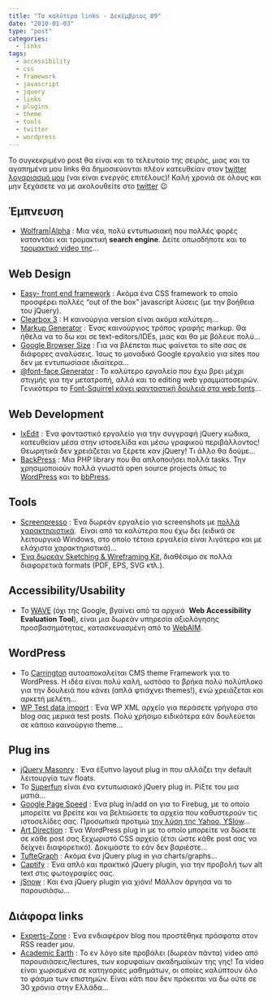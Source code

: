 ```yaml
---
title: "Τα καλύτερα links - Δεκέμβριος 09"
date: "2010-01-03"
type: "post"
categories:
  - links
tags:
  - accessibility
  - css
  - framework
  - javascript
  - jquery
  - links
  - plugins
  - theme
  - tools
  - twitter
  - wordpress
---
```


Το συγκεκριμένο post θα είναι και το τελευταίο της σειράς, μιας και τα αγαπημένα μου links θα δημοσιεύονται πλέον κατευθείαν στον [twitter λογαριασμό μου](http://twitter.com/tsevdos "Tsevdos on twitter!") (ναι είναι ενεργός επιτέλους)! Καλή χρονιά σε όλους και μην ξεχάσετε να με ακολουθείτε στο [twitter](http://twitter.com/tsevdos "Tsevdos twitter acoount") 😉

## Έμπνευση

- [Wolfram|Alpha](http://www.wolframalpha.com/ "Wolfram|Alpha") : Μια νέα, πολύ εντυπωσιακή που πολλές φορές καταντάει και τρομακτική **search engine**. Δείτε οπωσδήποτε και το [τρομακτικό video της](http://www.wolframalpha.com/screencast/introducingwolframalpha.html "Ιntroducing Wolfram|Alpha")...

## Web Design

- [Easy- front end framework](http://easyframework.com/ "Easy-front end framework") : Ακόμα ένα CSS framework το οποίο προσφέρει πολλές &#8220;out of the box&#8221; javascript λύσεις (με την βοήθεια του jQuery).
- [Clearbox 3](http://www.clearbox.hu/index_en.html "clearbox 3") : H καινούργια version είναι ακόμα καλύτερη...
- [Markup Generator](http://lab.xms.pl/markup-generator/ "Markup Generator") : Ένας καινούργιος τρόπος γραφής markup. Θα ήθελα να το δω και σε text-editors/IDEs, μιας και θα με βόλευε πολύ...
- [Google Browser Size](http://browsersize.googlelabs.com/ "Google Browser Size") : Για να βλέπεται πως φαίνεται το site σας σε διάφορες αναλύσεις. Ίσως το μοναδικό Google εργαλείο για sites που δεν με εντυπωσίασε ιδιαίτερα...
- [@font-face Generator](http://www.fontsquirrel.com/fontface/generator "@font-face Generator") : Το καλύτερο εργαλείο που έχω βρει μέχρι στιγμής για την μετατροπή, αλλά και το editing web γραμματοσειρών. Γενικότερα το [Font-Squirrel κάνει φανταστική δουλειά στα web fonts](http://www.fontsquirrel.com/fontface "HUNDREDS OF @FONT-FACE FONT KITS")...

## Web Development

- [IxEdit](http://www.ixedit.com/ "IxEdit") : Ένα φανταστικό εργαλείο για την συγγραφή jQuery κώδικα, κατευθείαν μέσα στην ιστοσελίδα και μέσω γραφικού περιβάλλοντος! Θεωρητικά δεν χρειάζεται να ξέρετε καν jQuery! Τι άλλο θα δούμε...
- [BackPress](http://backpress.org/ "BackPress PHP library") : Μια PHP library που θα απλοποιήσει πολλά tasks. Την χρησιμοποιούν πολλά γνωστά open source projects όπως το [WordPress](http://wordpress.org/ "Wordpress") και το [bbPress](http://bbpress.org/ "bbPress").

## Tools

- [Screenpresso](http://www.screenpresso.com/index.html "Screenpresso") : Ένα δωρεάν εργαλείο για screenshots με [πολλά χαρακτηριστικά](http://www.screenpresso.com/features.html "Screenpresso features").  Είναι από τα καλύτερα που έχω δει (ειδικά σε λειτουργικό Windows, στο οποίο τέτοια εργαλεία είναι λιγότερα και με ελάχιστα χαρακτηριστικά)...
- [Ένα δωρεάν Sketching & Wireframing Kit](http://www.jankoatwarpspeed.com/post/2009/12/24/sketching-wireframing-kit.aspx "Ένα δωρεάν Sketching & Wireframing Kit"), διαθέσιμο σε πολλά διαφορετικά formats (PDF, EPS, SVG κτλ.).

## Accessibility/Usability

- To [WAVE](http://wave.webaim.org/ "WAVE - Web Accessibility Evaluation Tool") (όχι της Google, βγαίνει από τα αρχικά  **Web Accessibility Evaluation Tool**), είναι μια δωρεάν υπηρεσία αξιολόγησης προσβασημότητας, κατασκευασμένη από το [WebAIM](http://webaim.org/ "WebAIM - Web Accessibility in Mind").

## WordPress

- Το [Carrington](http://carringtontheme.com/ "Carrington - The CMS Theme Framework for WordPress") αυτοαποκαλείται CMS theme Framework για το WordPress. Η ιδέα είναι πολύ καλή, ωστόσο το βρήκα πολύ πολύπλοκο για την δουλειά που κάνει (απλά φτιάχνει themes!), ενώ χρειάζεται και αρκετή μελέτη...
- [WP Test data import](http://designwoop.com/2008/09/wordpress-xml-import-download/ "WP .XML Test Data Import") : Ένα WP XML αρχείο για περάσετε γρήγορα στο blog σας μερικά test posts. Πολύ χρήσιμο ειδικότερα εάν δουλεύεται σε κάποιο καινούργιο theme...

## Plug ins

- [jQuery Masonry](http://desandro.com/resources/jquery-masonry "jQuery Masonry") : Ένα έξυπνο layout plug in που αλλάζει την default λειτουργία των floats.
- Το [Superfun](http://www.fokistudios.com/superfun/ "SuperFun v0.16") είναι ένα εντυπωσιακό jQuery plug in. Ρίξτε του μια ματιά...
- [Google Page Speed](http://code.google.com/speed/page-speed/ "Google Page Speed") : Ένα plug in/add on για το Firebug, με το οποίο μπορείτε να βρείτε και να βελτιώσετε τα αρχεία που καθυστερούν τις ιστοσελίδες σας. Προσωπικά προτιμώ [την λύση της Yahoo, YSlow](http://developer.yahoo.com/yslow/ "Yahoo! YSlow")...
- [Art Direction](http://wordpress.org/extend/plugins/art-direction/ "Art Direction") : Ένα WordPress plug in με το οποίο μπορείτε να δώσετε σε κάθε post σας ξεχωριστό CSS αρχείο (έτσι ώστε κάθε post σας να δείχνει διαφορετικό). Δοκιμάστε το εάν δεν βαριέστε...
- [TufteGraph](http://xaviershay.github.com/tufte-graph/ "TufteGraph") : Ακόμα ένα jQuery plug in για charts/graphs...
- [Captify](http://thirdroute.com/projects/captify/ "Captify jQuery plugin") : Ένα απλό και πρακτικό jQuery plugin, για την προβολή των alt text στις φωτογραφίες σας.
- [jSnow](http://www.dummwiam.com/jSnow "jSnow") : Και ένα jQuery plugin για χιόνι! Μάλλον άργησα να το παρουσιάσω...

## Διάφορα links

- [Experts-Zone](http://www.experts-zone.gr/ "Experts-Zone blog") : Ένα ενδιαφέρον blog που προστέθηκε πρόσφατα στον RSS reader μου.
- [Academic Earth](http://www.academicearth.org/ "Academic Earth") : Το εν λόγο site προβάλει (δωρεάν πάντα) video από παρουσιάσεις/lectures, των κορυφαίων ακαδημαϊκών της γης! Τα video είναι χωρισμένα σε κατηγορίες μαθημάτων, οι οποίες καλύπτουν όλο το φάσμα των επιστημών. Είναι κάτι που δεν πρόκειται να δω ούτε σε 30 χρόνια στην Ελλάδα...
